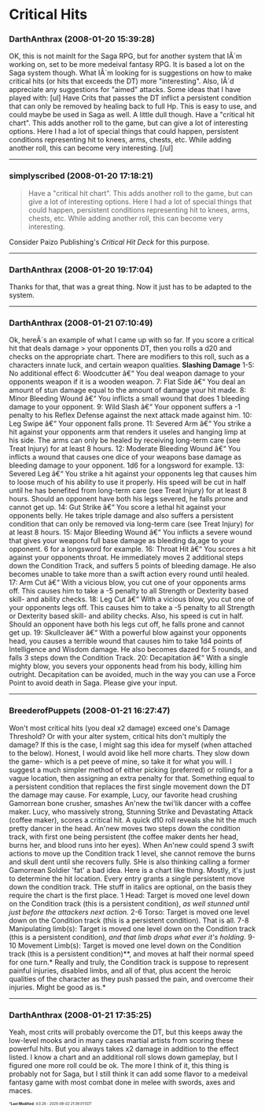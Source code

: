 # Critical Hits

### **DarthAnthrax** (2008-01-20 15:39:28)

OK, this is not mainlt for the Saga RPG, but for another system that IÂ´m working on, set to be more medeival fantasy RPG. It is based a lot on the Saga system though.
What IÂ´m looking for is suggestions on how to make critical hits (or hits that exceeds the DT) more "interesting". Also, IÂ´d appreciate any suggestions for "aimed" attacks.
Some ideas that I have played with:
[ul]
Have Crits that passes the DT inflict a persistent condition that can only be removed by healing back to full Hp. This is easy to use, and could maybe be used in Saga as well. A little dull though.
Have a "critical hit chart". This adds another roll to the game, but can give a lot of interesting options. Here I had a lot of special things that could happen, persistent conditions representing hit to knees, arms, chests, etc. While adding another roll, this can become very interesting.
[/ul]

---

### **simplyscribed** (2008-01-20 17:18:21)

> Have a &quot;critical hit chart&quot;. This adds another roll to the game, but can give a lot of interesting options. Here I had a lot of special things that could happen, persistent conditions representing hit to knees, arms, chests, etc. While adding another roll, this can become very interesting.

Consider Paizo Publishing's *Critical Hit Deck* for this purpose.

---

### **DarthAnthrax** (2008-01-20 19:17:04)

Thanks for that, that was a great thing. Now it just has to be adapted to the system.

---

### **DarthAnthrax** (2008-01-21 07:10:49)

Ok, hereÂ´s an example of what I came up with so far. If you score a critical hit that deals damage > your opponents DT, then you rolls a d20 and checks on the appropriate chart. There are modifiers to this roll, such as a characters innate luck, and certain weapon qualities.
**Slashing Damage**
1-5: No additional effect
6: Woodcutter â€“ You deal weapon damage to your opponents weapon if it is a wooden weapon.
7: Flat Side â€“ You deal an amount of stun damage equal to the amount of damage your hit made.
8: Minor Bleeding Wound â€“ You inflicts a small wound that does 1 bleeding damage to your opponent.
9: Wild Slash â€“ Your opponent suffers a -1 penalty to his Reflex Defense against the next attack made against him.
10: Leg Swipe â€“ Your opponent falls prone.
11: Severed Arm â€“ You strike a hit against your opponents arm that renders it useles and hanging limp at his side. The arms can only be healed by receiving long-term care (see Treat Injury) for at least 8 hours.
12: Moderate Bleeding Wound â€“ You inflicts a wound that causes one dice of your weapons base damage as bleeding damage to your opponent. 1d6 for a longsword for example.
13: Severed Leg â€“ You strike a hit against your opponents leg that causes him to loose much of his ability to use it properly. His speed will be cut in half until he has benefited from long-term care (see Treat Injury) for at least 8 hours. Should an opponent have both his legs severed, he falls prone and cannot get up.
14: Gut Strike â€“ You score a lethal hit against your opponents belly. He takes triple damage and also suffers a persistent condition that can only be removed via long-term care (see Treat Injury) for at least 8 hours.
15: Major Bleeding Wound â€“ You inflicts a severe wound that gives your weapons full base damage as bleeding da,age to your opponent. 6 for a longsword for example.
16: Throat Hit â€“ You scores a hit against your opponents throat. He immediately moves 2 additional steps down the Condition Track, and suffers 5 points of bleeding damage. He also becomes unable to take more than a swift action every round until healed.
17: Arm Cut â€“ With a vicious blow, you cut one of your opponents arms off. This causes him to take a -5 penalty to all Strength or Dexterity based skill- and ability checks.
18: Leg Cut â€“ With a vicious blow, you cut one of your opponents legs off. This causes him to take a -5 penalty to all Strength or Dexterity based skill- and ability checks. Also, his speed is cut in half. Should an opponent have both his legs cut off, he falls prone and cannot get up.
19: Skullcleaver â€“ With a powerful blow against your opponents head, you causes a terrible wound that causes him to take 1d4 points of Intelligence and Wisdom damage. He also becomes dazed for 5 rounds, and falls 3 steps down the Condition Track.
20: Decapitation â€“ With a single mighty blow, you severs your opponents head from his body, killing him outright.
Decapitation can be avoided, much in the way you can use a Force Point to avoid death in Saga.
Please give your input.

---

### **BreederofPuppets** (2008-01-21 16:27:47)

Won't most critical hits (you deal x2 damage) exceed one's Damage Threshold? Or with your alter system, critical hits don't multiply the damage? If this is the case, I might sag this idea for myself (when attached to the below).
Honest, I would avoid like hell more charts. They slow down the game- which is a pet peeve of mine, so take it for what you will. I suggest a much simpler method of either picking (preferred) or rolling for a vague location, then assigning an extra penalty for that. Something equal to a persistent condition that replaces the first single movement down the DT the damage may cause.
For example, Lucy, our favorite head crushing Gamorrean bone crusher, smashes An'new the twi'lik dancer with a coffee maker. Lucy, who massively strong, Stunning Strike and Devastating Attack (coffee maker), scores a critical hit. A quick d10 roll reveals she hit the much pretty dancer in the head. An'new moves two steps down the condition track, with first one being persistent (the coffee maker dents her head, burns her, and blood runs into her eyes). When An'new could spend 3 swift actions to move up the Condition track 1 level, she cannot remove the burns and skull dent until she recovers fully.
SHe is also thinking calling a former Gamorrean Soldier 'fat' a bad idea.
Here is a chart like thing. Mostly, it's just to determine the hit location. Every entry grants a single persistent move down the condition track. THe stuff in italics are optional, on the basis they require the chart is the first place.
1 Head: Target is moved one level down on the Condition track (this is a persistent condition), *as well stunned until just before the attackers next action.*
2-6 Torso: Target is moved one level down on the Condition track (this is a persistent condition). That is all.
7-8 Manipulating limb(s): Target is moved one level down on the Condition track (this is a persistent condition)*, and that limb drops what ever it's holding.*
9-10 Movement Limb(s): Target is moved one level down on the Condition track (this is a persistent condition)**, and moves at half their normal speed for one turn.*
Really and truly, the Condition track is suppose to represent painful injuries, disabled limbs, and all of that, plus accent the heroic qualities of the character as they push passed the pain, and overcome their injuries. Might be good as is.*

---

### **DarthAnthrax** (2008-01-21 17:35:25)

Yeah, most crits will probably overcome the DT, but this keeps away the low-level mooks and in many cases martial artists from scoring these powerful hits. But you always takes x2 damage in addition to the effect listed.
I know a chart and an additional roll slows down gameplay, but I figured one more roll could be ok.
The more I think of it, this thing is probably not for Saga, but I still think it can add some flavor to a medeival fantasy game with most combat done in melee with swords, axes and maces.



<span style="font-size: 0.5em;">***Last Modified**: 4.0.28 - *2025-06-02 21:36:01 EDT*</span>